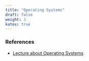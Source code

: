 ```yaml
---
title: "Operating Systems"
draft: false
weight: 3
katex: true
---
```


### References
- [Lecture about Operating Systems](https://web.stanford.edu/class/cs101/software-1.html)
